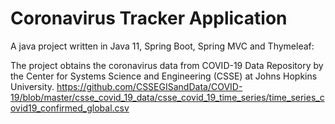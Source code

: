 # Coronavirus Tracker Application

A java project written in Java 11, Spring Boot, Spring MVC and Thymeleaf:

The project obtains the coronavirus data from COVID-19 Data Repository by the Center for Systems Science and Engineering (CSSE) at Johns Hopkins University.
https://github.com/CSSEGISandData/COVID-19/blob/master/csse_covid_19_data/csse_covid_19_time_series/time_series_covid19_confirmed_global.csv



